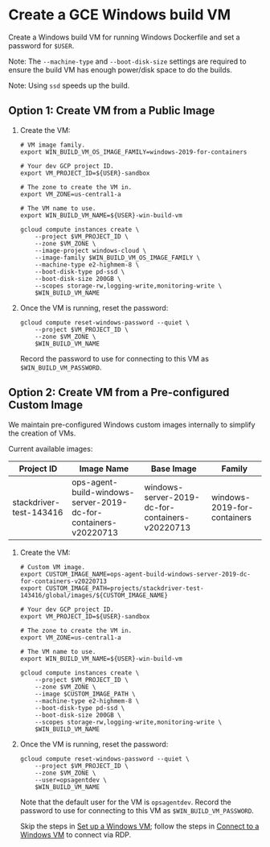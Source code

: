 # Create a GCE Windows build VM

Create a Windows build VM for running Windows Dockerfile and set a password for `$USER`.

Note: The `--machine-type` and `--boot-disk-size` settings are required to
ensure the build VM has enough power/disk space to do the builds.

Note: Using `ssd` speeds up the build.

## Option 1: Create VM from a Public Image

1. Create the VM: 
    ```shell
    # VM image family.
    export WIN_BUILD_VM_OS_IMAGE_FAMILY=windows-2019-for-containers

    # Your dev GCP project ID.
    export VM_PROJECT_ID=${USER}-sandbox

    # The zone to create the VM in.
    export VM_ZONE=us-central1-a

    # The VM name to use.
    export WIN_BUILD_VM_NAME=${USER}-win-build-vm

    gcloud compute instances create \
        --project $VM_PROJECT_ID \
        --zone $VM_ZONE \
        --image-project windows-cloud \
        --image-family $WIN_BUILD_VM_OS_IMAGE_FAMILY \
        --machine-type e2-highmem-8 \
        --boot-disk-type pd-ssd \
        --boot-disk-size 200GB \
        --scopes storage-rw,logging-write,monitoring-write \
        $WIN_BUILD_VM_NAME
    ```

1. Once the VM is running, reset the password:

    ```shell
    gcloud compute reset-windows-password --quiet \
        --project $VM_PROJECT_ID \
        --zone $VM_ZONE \
        $WIN_BUILD_VM_NAME
    ```

    Record the password to use for connecting to this VM as `$WIN_BUILD_VM_PASSWORD`.


## Option 2: Create VM from a Pre-configured Custom Image

We maintain pre-configured Windows custom images internally to simplify the creation of VMs. 

Current available images: 

| Project ID              | Image Name                                                      | Base Image                                      | Family                      |
|-------------------------|-----------------------------------------------------------------|-------------------------------------------------|-----------------------------|
| stackdriver-test-143416 | ops-agent-build-windows-server-2019-dc-for-containers-v20220713 | windows-server-2019-dc-for-containers-v20220713 | windows-2019-for-containers |


1. Create the VM: 
    ```shell
    # Custom VM image.
    export CUSTOM_IMAGE_NAME=ops-agent-build-windows-server-2019-dc-for-containers-v20220713
    export CUSTOM_IMAGE_PATH=projects/stackdriver-test-143416/global/images/${CUSTOM_IMAGE_NAME}

    # Your dev GCP project ID.
    export VM_PROJECT_ID=${USER}-sandbox

    # The zone to create the VM in.
    export VM_ZONE=us-central1-a

    # The VM name to use.
    export WIN_BUILD_VM_NAME=${USER}-win-build-vm

    gcloud compute instances create \
        --project $VM_PROJECT_ID \
        --zone $VM_ZONE \
        --image $CUSTOM_IMAGE_PATH \
        --machine-type e2-highmem-8 \
        --boot-disk-type pd-ssd \
        --boot-disk-size 200GB \
        --scopes storage-rw,logging-write,monitoring-write \
        $WIN_BUILD_VM_NAME
    ```

2. Once the VM is running, reset the password:

    ```shell
    gcloud compute reset-windows-password --quiet \
        --project $VM_PROJECT_ID \
        --zone $VM_ZONE \
        --user=opsagentdev \
        $WIN_BUILD_VM_NAME
    ```

    Note that the default user for the VM is `opsagentdev`. 
    Record the password to use for connecting to this VM as `$WIN_BUILD_VM_PASSWORD`.

    Skip the steps in [Set up a Windows VM](set-up-windows-vm.md); follow the steps in [Connect to a Windows VM](connect-to-windows-vm.md) to connect via RDP. 